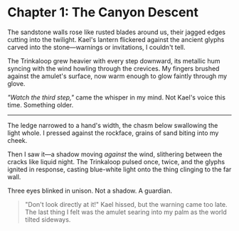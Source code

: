 # Chapter 1: The Canyon Descent

The sandstone walls rose like rusted blades around us, their jagged edges cutting into the twilight. Kael's lantern flickered against the ancient glyphs carved into the stone—warnings or invitations, I couldn't tell. 

The Trinkaloop grew heavier with every step downward, its metallic hum syncing with the wind howling through the crevices. My fingers brushed against the amulet's surface, now warm enough to glow faintly through my glove. 

*"Watch the third step,"* came the whisper in my mind. Not Kael's voice this time. Something older.

---

The ledge narrowed to a hand's width, the chasm below swallowing the light whole. I pressed against the rockface, grains of sand biting into my cheek. 

Then I saw it—a shadow moving *against* the wind, slithering between the cracks like liquid night. The Trinkaloop pulsed once, twice, and the glyphs ignited in response, casting blue-white light onto the thing clinging to the far wall.

Three eyes blinked in unison. Not a shadow. A guardian.

> "Don't look directly at it!" Kael hissed, but the warning came too late. The last thing I felt was the amulet searing into my palm as the world tilted sideways.